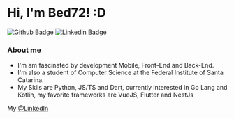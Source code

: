 # Hi, I'm Bed72! :D

[![Github Badge](https://img.shields.io/badge/-Github-000?style=flat-square&logo=Github&logoColor=white&link=https://github.com/fagnerpsantos)](https://github.com/bed72)
[![Linkedin Badge](https://img.shields.io/badge/-LinkedIn-blue?style=flat-square&logo=Linkedin&logoColor=white&link=https://www.linkedin.com/in/fagnerpsantos/)](https://www.linkedin.com/in/gabriel-ramos-bed/)


### About me
 - I'm am fascinated by development Mobile, Front-End and Back-End.
 - I'm also a student of Computer Science at the Federal Institute of Santa Catarina.
 - My Skils are Python, JS/TS and Dart, currently interested in Go Lang and Kotlin, my favorite frameworks are VueJS, Flutter and NestJs

My [@LinkedIn](https://www.linkedin.com/in/gabriel-ramos-bed/)


